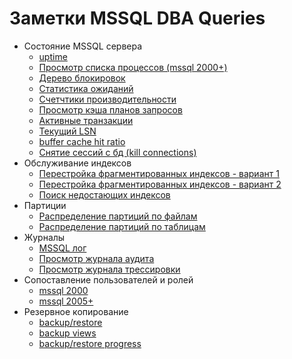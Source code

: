 Заметки MSSQL DBA Queries
=========================

* Состояние MSSQL сервера
  * [uptime](http://cofe.xyz/itdocs/mssql%20tips/uptime.html)
  * [Просмотр списка процессов (mssql 2000+)](http://cofe.xyz/itdocs/mssql%20tips/mssql%202000%20current%20processes.html)
  * [Дерево блокировок](http://cofe.xyz/itdocs/mssql%20tips/mssql%20lock%20tree.html)
  * [Статистика ожиданий](http://cofe.xyz/itdocs/mssql%20tips/mssql%20wait%20stats.html)
  * [Счетчтики производительности](http://cofe.xyz/itdocs/mssql%20tips/%D0%A1%D1%87%D0%B5%D1%82%D1%87%D0%B8%D0%BA%D0%B8%20%D0%BF%D1%80%D0%BE%D0%B8%D0%B7%D0%B2%D0%BE%D0%B4%D0%B8%D1%82%D0%B5%D0%BB%D1%8C%D0%BD%D0%BE%D1%81%D1%82%D0%B8.html)
  * [Просмотр кэша планов запросов](http://cofe.xyz/itdocs/mssql%20tips/mssql%20query%20caching.html)
  * [Активные транзакции](http://cofe.xyz/itdocs/mssql%20tips/mssql%20active%20trans.html)
  * [Текущий LSN](http://cofe.xyz/itdocs/mssql%20tips/mssql%20current%20lsn.html)
  * [buffer cache hit ratio](http://cofe.xyz/itdocs/mssql%20tips/mssql%20buffer%20cache%20hit%20ratio.html)
  * [Снятие сессий с бд (kill connections)](http://cofe.xyz/itdocs/mssql%20tips/mssql%20kill%20connections.html)
* Обслуживание индексов
  * [Перестройка фрагментированных индексов - вариант 1](http://cofe.xyz/itdocs/mssql%20tips/%D0%9E%D0%BF%D1%82%D0%B8%D0%BC%D0%B8%D0%B7%D0%B0%D1%86%D0%B8%D1%8F%20%D0%B8%D0%BD%D0%B4%D0%B5%D0%BA%D1%81%D0%BE%D0%B2%20mssql%20%D0%B2%D0%B0%D1%80%D0%B8%D0%B0%D0%BD%D1%82%201.html)
  * [Перестройка фрагментированных индексов - вариант 2](http://cofe.xyz/itdocs/mssql%20tips/%D0%9E%D0%BF%D1%82%D0%B8%D0%BC%D0%B8%D0%B7%D0%B0%D1%86%D0%B8%D1%8F%20%D0%B8%D0%BD%D0%B4%D0%B5%D0%BA%D1%81%D0%BE%D0%B2%20mssql%20%D0%B2%D0%B0%D1%80%D0%B8%D0%B0%D0%BD%D1%82%202.html)
  * [Поиск недостающих индексов](http://cofe.xyz/itdocs/mssql%20tips/mssql%20Missing%20index.html)
* Партиции
  * [Распределение партиций по файлам](http://cofe.xyz/itdocs/mssql%20tips/mssql%20partitons%20distrib.html)
  * [Распределение партиций по таблицам](http://cofe.xyz/itdocs/mssql%20tips/mssql%20partitions%20table%20dist.html)
* Журналы
  * [MSSQL лог](http://cofe.xyz/itdocs/mssql%20tips/MSSQL%20Server%20errorlog.html)
  * [Просмотр журнала аудита](http://cofe.xyz/itdocs/mssql%20tips/mssql%20show%20audit.html)
  * [Просмотр журнала трессировки](http://cofe.xyz/itdocs/mssql%20tips/%D0%A2%D1%80%D0%B5%D1%81%D1%81%D0%B8%D1%80%D0%BE%D0%B2%D0%BA%D0%B0%20mssql.html)
* Сопоставление пользователей и ролей
  * [mssql 2000](http://cofe.xyz/itdocs/mssql%20tips/mssql%202000%20rolemember.html)
  * [mssql 2005+](http://cofe.xyz/itdocs/mssql%20tips/mssql%202005%20rolemember.html)
* Резервное копирование
  * [backup/restore](http://cofe.xyz/itdocs/mssql%20tips/mssql%20backup.html)
  * [backup views](http://cofe.xyz/itdocs/mssql%20tips/mssql%20backup%20views.html)
  * [backup/restore progress](http://cofe.xyz/itdocs/mssql%20tips/mssql%20backup-restore%20progress.html)
